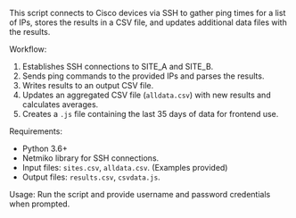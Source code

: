This script connects to Cisco devices via SSH to gather ping times for a list of IPs, 
stores the results in a CSV file, and updates additional data files with the results. 

Workflow:
1. Establishes SSH connections to SITE_A and SITE_B.
2. Sends ping commands to the provided IPs and parses the results.
3. Writes results to an output CSV file.
4. Updates an aggregated CSV file (`alldata.csv`) with new results and calculates averages.
5. Creates a `.js` file containing the last 35 days of data for frontend use.

Requirements:
- Python 3.6+
- Netmiko library for SSH connections.
- Input files: `sites.csv`, `alldata.csv`. (Examples provided)
- Output files: `results.csv`, `csvdata.js`.

Usage:
Run the script and provide username and password credentials when prompted.
